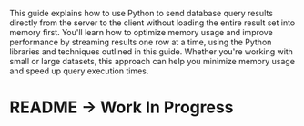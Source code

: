 This guide explains how to use Python to send database query results directly from the server to the client without loading the entire result set into memory first. You'll learn how to optimize memory usage and improve performance by streaming results one row at a time, using the Python libraries and techniques outlined in this guide. Whether you're working with small or large datasets, this approach can help you minimize memory usage and speed up query execution times.

# README -> Work In Progress
